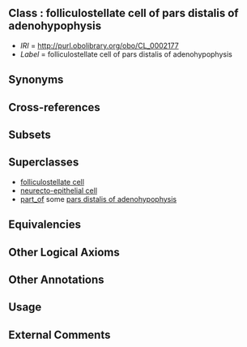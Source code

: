 
## Class : folliculostellate cell of pars distalis of adenohypophysis

 * *IRI* = http://purl.obolibrary.org/obo/CL_0002177
 * *Label* = folliculostellate cell of pars distalis of adenohypophysis

## Synonyms


## Cross-references


## Subsets


## Superclasses

 * [folliculostellate cell](../../CL/42/CL_0000642.md)
 * [neurecto-epithelial cell](../../CL/10/CL_0000710.md)
 * [part_of](../../BFO/50/BFO_0000050.md) some [pars distalis of adenohypophysis](../../UBERON/64/UBERON_0006964.md)

## Equivalencies


## Other Logical Axioms


## Other Annotations


## Usage


## External Comments

